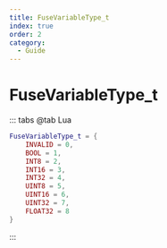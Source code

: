 ```yaml
---
title: FuseVariableType_t
index: true
order: 2
category:
  - Guide
---
```


# FuseVariableType_t
::: tabs
@tab Lua
```lua
FuseVariableType_t = {
    INVALID = 0,
    BOOL = 1,
    INT8 = 2,
    INT16 = 3,
    INT32 = 4,
    UINT8 = 5,
    UINT16 = 6,
    UINT32 = 7,
    FLOAT32 = 8
}
```
:::